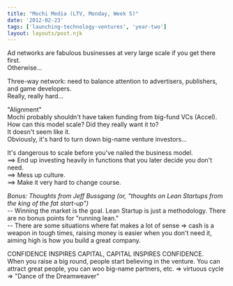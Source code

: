 ```yaml
---
title: "Mochi Media (LTV, Monday, Week 5)"
date: '2012-02-23'
tags: ['launching-technology-ventures', 'year-two']
layout: layouts/post.njk
---
```


Ad networks are fabulous businesses at very large scale if you get there first.\
Otherwise...

Three-way network: need to balance attention to advertisers, publishers, and game developers.\
Really, really hard...

"Alignment"\
Mochi probably shouldn't have taken funding from big-fund VCs (Accel). How can this model scale? Did they really want it to?\
It doesn't seem like it.\
Obviously, it's hard to turn down big-name venture investors...

It's dangerous to scale before you've nailed the business model.\
==> End up investing heavily in functions that you later decide you don't need.\
==> Mess up culture.\
==> Make it very hard to change course.

*Bonus: Thoughts from Jeff Bussgang (or, "thoughts on Lean Startups from the king of the fat start-up")*\
-- Winning the market is the goal. Lean Startup is just a methodology. There are no bonus points for "running lean."\
-- There are some situations where fat makes a lot of sense => cash is a weapon in tough times, raising money is easier when you don't need it, aiming high is how you build a great company.

CONFIDENCE INSPIRES CAPITAL, CAPITAL INSPIRES CONFIDENCE.\
When you raise a big round, people start believing in the venture. You can attract great people, you can woo big-name partners, etc. => virtuous cycle => "Dance of the Dreamweaver"
